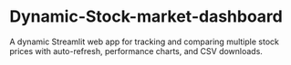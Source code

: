 # Dynamic-Stock-market-dashboard
A dynamic Streamlit web app for tracking and comparing multiple stock prices with auto-refresh, performance charts, and CSV downloads.
